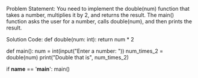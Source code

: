 Problem Statement:
You need to implement the double(num) function that takes a number, multiplies it by 2, and returns the result. The main() function asks the user for a number, calls double(num), and then prints the result.

Solution Code:
def double(num: int):
    return num * 2

def main():
    num = int(input("Enter a number: "))
    num_times_2 = double(num)
    print("Double that is", num_times_2)

if __name__ == '__main__':
    main()